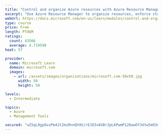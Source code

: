 ```yaml
---
title: "Control and organize Azure resources with Azure Resource Manager"
excerpt: "Use Azure Resource Manager to organize resources, enforce standards, and protect critical assets from deletion."
webUrl: https://docs.microsoft.com/en-us/learn/modules/control-and-organize-with-azure-resource-manager/
type: course
price: Free
length: PT46M
ratings:
  count: 43566
  average: 4.719598
heat: 57

provider:
  name: Microsoft Learn
  domain: microsoft.com
  images:
    - url: /assets/images/organizations/microsoft.com-50x50.jpg
      width: 50
      height: 50

levels:
  - Intermediate

topics:
  - Azure
  - Management Tools

secured: "uZSqL0gpOvxPm4Jt2mzRnnQh9S/rEJD3vAVBr3pL6PwmP128awOY34twSm93n4HDSRccqQGtoM5xhzMYkSW8+4eU6JNS7nj0FG+qrgtMbSwpoQAEp9ci1TPY1CA0kZEDdYHOCgLTaCOQL6BfJmgD2vIysV62wMCOwyqtFmbV+swAKaAzJOb612hhDJsV9tsejt1H3rux9DqIj3YWVqizhwJ/RWVLM/wDBrMqgYWiEku0JGcppdx7nOlKO6LJnAdWTf0AZbetH5PoHVSROzuIAUbzA9HD4XspmC0YV/XHfmvrD7fsBVP5UixzwjVxtQmUgecFqdWbhBRi+V6deD1XFMNZQvNvbLSlyeL1g2EuXEYJtqlcjZOOQmd2Cplj9bFgkIq7Z2wch1/KwI9fLtyi9gaF8YCPuqm+s9MlEDWAkRC0ylIYPgkjblaZUOWIsy+a;MRtb0sPjSrHQkyFMSrXg6A=="
---
```


